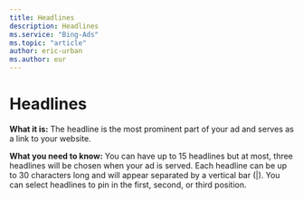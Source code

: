 ```yaml
---
title: Headlines
description: Headlines
ms.service: "Bing-Ads"
ms.topic: "article"
author: eric-urban
ms.author: eur
---
```


# Headlines

**What it is:** The headline is the most prominent part of your ad and serves as a link to your website.

**What you need to know:** You can have up to 15 headlines but at most, three headlines will be chosen when your ad is served. Each headline can be up to 30 characters long and will appear separated by a vertical bar (|). You can select headlines to pin in the first, second, or third position.


